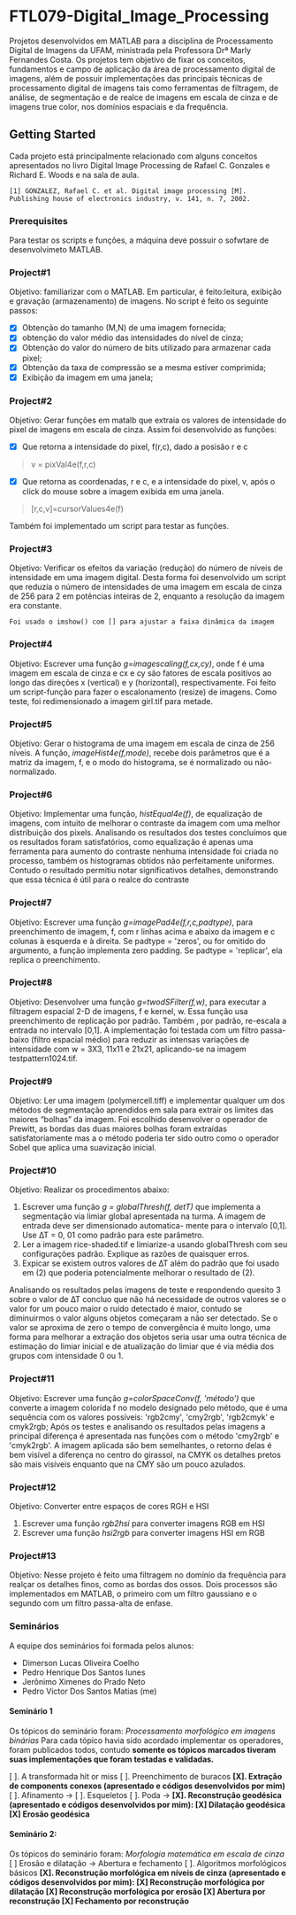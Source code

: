 # FTL079-Digital_Image_Processing

Projetos desenvolvidos em MATLAB para a disciplina de Processamento Digital de Imagens da UFAM, ministrada pela Professora Drª Marly Fernandes Costa. Os projetos tem objetivo de fixar os conceitos, fundamentos e campo de aplicação da área de processamento digital de imagens, além de possuir implementações das principais técnicas de processamento digital de imagens tais como ferramentas de filtragem, de análise, de segmentação e de realce de imagens em escala de cinza e de imagens true color, nos domínios espaciais e da frequência. 
## Getting Started

Cada projeto está principalmente relacionado com alguns conceitos apresentados no livro Digital Image Processing de Rafael C. Gonzales e Richard E. Woods e na sala de aula.

```
[1] GONZALEZ, Rafael C. et al. Digital image processing [M]. Publishing house of electronics industry, v. 141, n. 7, 2002.
```
### Prerequisites

Para testar os scripts e funções, a máquina deve possuir o sofwtare de desenvolvimeto MATLAB.

### Project#1

Objetivo: familiarizar com o MATLAB. Em particular, é feito:leitura, exibição e gravação (armazenamento) de imagens. No script é feito os seguinte passos:

- [X] Obtenção do tamanho (M,N) de uma imagem fornecida;
- [X] obtenção do valor médio das intensidades do nível de cinza;
- [X] Obtenção do valor do número de bits utilizado para armazenar cada pixel;
- [X] Obtenção da taxa de compressão se a mesma estiver comprimida;
- [X] Exibição da imagem em uma janela;

### Project#2

Objetivo: Gerar funções em matalb que extraia os valores de intensidade do pixel de imagens em escala de cinza.
Assim foi desenvolvido as funções:
- [X] Que retorna a intensidade do pixel, f(r,c), dado a posisão r e c
> v = pixVal4e(f,r,c)
- [X] Que retorna as coordenadas, r e c, e a intensidade do pixel, v, após o click do mouse sobre a imagem exibida em uma janela. 
> [r,c,v]=cursorValues4e(f)

Também foi implementado um script para testar as funções.

### Project#3

Objetivo: Verificar os efeitos da variação (redução) do número de níveis de intensidade em uma imagem digital.
Desta forma foi desenvolvido um script que reduzia o número de intensidades de uma imagem em escala de cinza de 256 para 2 em potências inteiras de 2, enquanto a resolução da imagem era constante.
```
Foi usado o imshow() com [] para ajustar a faixa dinâmica da imagem
```

### Project#4

Objetivo: Escrever uma função *g=imagescaling(f,cx,cy)*, onde f é uma imagem em escala de cinza e cx e cy são fatores de escala positivos ao longo das direções x (vertical) e y (horizontal), respectivamente. 
Foi feito um script-função para fazer o escalonamento (resize) de imagens. Como teste, foi redimensionado a imagem girl.tif para metade.

### Project#5

Objetivo: Gerar o histograma de uma imagem em escala de cinza de 256 níveis.
A função, *imageHist4e(f,mode)*, recebe dois parâmetros que é a matriz da imagem, f, e o modo do histograma, se é normalizado ou não-normalizado.

### Project#6

Objetivo: Implementar uma função, *histEqual4e(f)*, de equalização de imagens, com intuito de melhorar o contraste da imagem com uma melhor distribuição dos pixels.
Analisando os resultados dos testes concluímos que os resultados foram satisfatórios, como equalização é apenas uma ferramenta para aumento do contraste nenhuma intensidade foi criada no processo, também os histogramas obtidos não perfeitamente uniformes. Contudo o resultado permitiu notar significativos detalhes, demonstrando que essa técnica é útil para o realce do contraste

### Project#7

Objetivo: Escrever uma função *g=imagePad4e(f,r,c,padtype)*, para preenchimento de imagem, f, com r linhas acima e abaixo da imagem e c colunas à esquerda e à direita. Se padtype = 'zeros', ou for omitido do argumento, a função implementa zero padding. Se padtype = 'replicar', ela replica o preenchimento.

### Project#8

Objetivo: Desenvolver uma função *g=twodSFilter(f,w)*, para executar a filtragem espacial 2-D de imagens, f e kernel, w. Essa função usa preenchimento de replicação por padrão. Também , por padrão, re-escala a entrada no intervalo [0,1].
A implementação foi testada com um filtro passa-baixo (filtro espacial médio) para reduzir as intensas variações de intensidade com w = 3X3, 11x11 e 21x21, aplicando-se na imagem testpattern1024.tif.

### Project#9

Objetivo: Ler uma imagem (polymercell.tiff) e implementar qualquer um dos métodos de segmentação aprendidos em sala para extrair os limites das maiores “bolhas” da imagem.
Foi escolhido desenvolver o operador de Prewitt, as bordas das duas maiores bolhas foram extraídas satisfatoriamente mas a o método poderia ter sido outro como o operador Sobel que aplica uma suavização inicial.

### Project#10

Objetivo: Realizar os procedimentos abaixo:
1. Escrever uma função *g = globalThresh(f, detT)* que implementa a segmentação via limiar global apresentada na turma. A imagem de entrada deve ser dimensionado automatica- mente para o intervalo [0,1]. Use ∆T = 0, 01 como padrão para este parâmetro. 
2. Ler a imagem rice-shaded.tif e limiarize-a usando globalThresh com seu configurações padrão. Explique as razões de quaisquer erros. 
3. Expicar se existem outros valores de ∆T além do padrão que foi usado em (2) que poderia potencialmente melhorar o resultado de (2).

Analisando os resultados pelas imagens de teste e respondendo quesito 3 sobre o valor de ∆T concluo que não há necessidade de outros valores se o valor for um pouco maior o ruı́do detectado é maior, contudo se diminuirmos o valor alguns objetos começaram a não ser detectado. Se o valor se aproxima de zero o tempo de convergência é muito longo, uma forma para melhorar a extração dos objetos seria usar uma outra técnica de estimação do limiar inicial e de atualização do limiar que é via média dos grupos com intensidade 0 ou 1.

### Project#11
Objetivo: Escrever uma função *g=colorSpaceConv(f, 'método')* que converte a imagem colorida f no modelo designado pelo método, que é uma sequência com os valores possíveis: 'rgb2cmy', 'cmy2rgb', 'rgb2cmyk' e cmyk2rgb;
Após os testes e analisando os resultados pelas imagens a principal diferença é apresentada nas funções com o método 'cmy2rgb' e 'cmyk2rgb'. A imagem aplicada são bem semelhantes, o retorno delas é bem visível a diferença no centro do girassol, na CMYK os detalhes pretos são mais visíveis enquanto que na CMY são um pouco azulados. 

### Project#12
Objetivo: Converter entre espaços de cores RGH e HSI
1. Escrever uma função *rgb2hsi* para converter imagens RGB em HSI 
2. Escrever uma função *hsi2rgb* para converter imagens HSI em RGB

### Project#13
Objetivo: Nesse projeto é feito uma filtragem no domínio da frequência para realçar os detalhes finos, como as bordas dos ossos. Dois processos são implementados em MATLAB, o primeiro com um filtro gaussiano e o segundo com um filtro passa-alta de enfase.

### Seminários

A equipe dos seminários foi formada pelos alunos:
- Dimerson Lucas Oliveira Coelho
- Pedro Henrique Dos Santos Iunes
- Jerônimo Ximenes do Prado Neto
- Pedro Victor Dos Santos Matias (me)

#### Seminário 1 
Os tópicos do seminário foram: *Processamento morfológico em imagens binárias*
Para cada tópico havia sido acordado implementar os operadores, foram publicados todos, contudo **somente os tópicos marcados tiveram suas implementações que foram testadas e validadas.**

[ ]. A transformada hit or miss
[ ]. Preenchimento de buracos
**[X]. Extração de components conexos (apresentado e códigos desenvolvidos por mim)**
[ ]. Afinamento →
[ ]. Esqueletos
[ ]. Poda →
**[X]. Reconstrução geodésica (apresentado e códigos desenvolvidos por mim):
   [X] Dilatação geodésica
   [X] Erosão geodésica**






#### Seminário 2: 
Os tópicos do seminário foram: *Morfologia matemática em escala de cinza*
[ ] Erosão e dilatação -> Abertura e fechamento
[ ]. Algoritmos morfológicos básicos
**[X]. Reconstrução morfológica em níveis de cinza (apresentado e códigos desenvolvidos por mim):
  [X] Reconstrução morfológica por dilatação
  [X] Reconstrução morfológica por erosão
  [X] Abertura por reconstrução
  [X] Fechamento por reconstrução**

